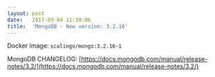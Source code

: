 ```yaml
---
layout:	post
date:	2017-09-04 11:39:06
title:	'MongoDB - New version: 3.2.16'
---
```


Docker Image: `scalingo/mongo:3.2.16-1`

MongoDB CHANGELOG: [https://docs.mongodb.com/manual/release-notes/3.2/](https://docs.mongodb.com/manual/release-notes/3.2/)
